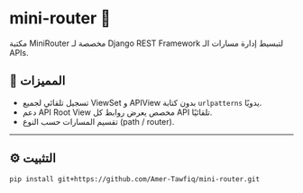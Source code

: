 # mini-router 🔀

مكتبة MiniRouter مخصصة لـ Django REST Framework لتبسيط إدارة مسارات الـ APIs.

## 🚀 المميزات
- تسجيل تلقائي لجميع ViewSet و APIView بدون كتابة `urlpatterns` يدويًا.
- دعم API Root View مخصص يعرض روابط كل API تلقائيًا.
- تقسيم المسارات حسب النوع (path / router).

---

## ⚙️ التثبيت

```bash
pip install git+https://github.com/Amer-Tawfiq/mini-router.git
